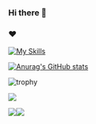 ### Hi there 👋

### ❤️
[![My Skills](https://skillicons.dev/icons?i=ts,react,go,flutter,dart,rust)](https://skillicons.dev)

[![Anurag's GitHub stats](https://github-readme-stats.vercel.app/api?username=KLAKALU)](https://github.com/anuraghazra/github-readme-stats)

![trophy](https://github-profile-trophy.vercel.app/?username=KLAKALU&theme=onedark)

![](http://github-profile-summary-cards.vercel.app/api/cards/profile-details?username=KLAKALU&theme=dracula)

![](http://github-profile-summary-cards.vercel.app/api/cards/stats?username=KLAKALU&theme=dracula)![](http://github-profile-summary-cards.vercel.app/api/cards/productive-time?username=KLAKALU&theme=dracula&utcOffset=8)


<!--
**KLAKALU/KLAKALU** is a ✨ _special_ ✨ repository because its `README.md` (this file) appears on your GitHub profile.

Here are some ideas to get you started:

- 🔭 I’m currently working on ...
- 🌱 I’m currently learning ...
- 👯 I’m looking to collaborate on ...
- 🤔 I’m looking for help with ...
- 💬 Ask me about ...
- 📫 How to reach me: ...
- 😄 Pronouns: ...
- ⚡ Fun fact: ...
-->
